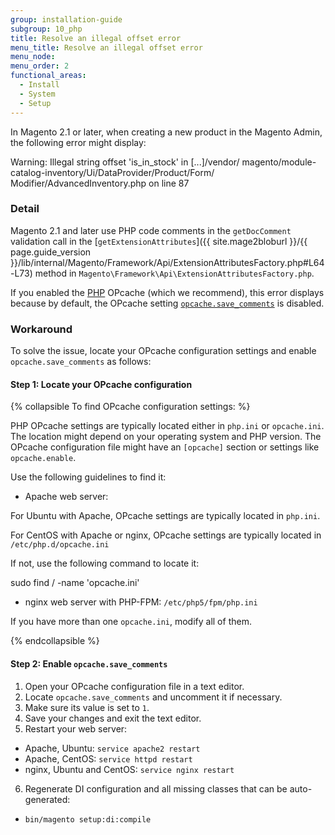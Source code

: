```yaml
---
group: installation-guide
subgroup: 10_php
title: Resolve an illegal offset error
menu_title: Resolve an illegal offset error
menu_node:
menu_order: 2
functional_areas:
  - Install
  - System
  - Setup
---
```


In Magento 2.1 or later, when creating a new product in the Magento Admin, the following error might display:

 Warning: Illegal string offset 'is_in_stock' in [...]/vendor/
 magento/module-catalog-inventory/Ui/DataProvider/Product/Form/
 Modifier/AdvancedInventory.php on line 87

### Detail

Magento 2.1 and later use PHP code comments in the `getDocComment` validation call in the [`getExtensionAttributes`]({{ site.mage2bloburl }}/{{ page.guide_version }}/lib/internal/Magento/Framework/Api/ExtensionAttributesFactory.php#L64-L73) method in `Magento\Framework\Api\ExtensionAttributesFactory.php`.

If you enabled the [PHP](https://glossary.magento.com/php) OPcache (which we recommend), this error displays because by default, the OPcache setting [`opcache.save_comments`](http://php.net/manual/en/opcache.configuration.php#ini.opcache.save_comments) is disabled.

### Workaround

To solve the issue, locate your OPcache configuration settings and enable `opcache.save_comments` as follows:

#### Step 1: Locate your OPcache configuration
{% collapsible To find OPcache configuration settings: %}

PHP OPcache settings are typically located either in `php.ini` or `opcache.ini`. The location might depend on your operating system and PHP version. The OPcache configuration file might have an `[opcache]` section or settings like `opcache.enable`.

Use the following guidelines to find it:

* Apache web server:

 For Ubuntu with Apache, OPcache settings are typically located in `php.ini`.

 For CentOS with Apache or nginx, OPcache settings are typically located in `/etc/php.d/opcache.ini`

 If not, use the following command to locate it:

  sudo find / -name 'opcache.ini'

* nginx web server with PHP-FPM: `/etc/php5/fpm/php.ini`

If you have more than one `opcache.ini`, modify all of them.

{% endcollapsible %}

#### Step 2: Enable `opcache.save_comments`

1. Open your OPcache configuration file in a text editor.
2. Locate `opcache.save_comments` and uncomment it if necessary.
3. Make sure its value is set to `1`.
4. Save your changes and exit the text editor.
5. Restart your web server:

 * Apache, Ubuntu: `service apache2 restart`
 * Apache, CentOS: `service httpd restart`
 * nginx, Ubuntu and CentOS: `service nginx restart`

6. Regenerate DI configuration and all missing classes that can be auto-generated:

 * `bin/magento setup:di:compile`
